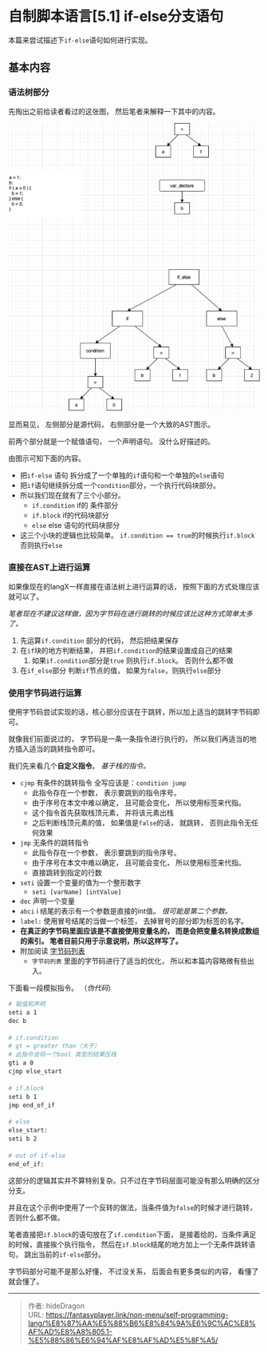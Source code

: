 # 自制脚本语言[5.1] if-else分支语句


本篇来尝试描述下`if-else`语句如何进行实现。



## 基本内容

### 语法树部分

先掏出之前给读者看过的这张图， 然后笔者来解释一下其中的内容。

![if-else语法树](/img/program/if-else语法树.png)

显而易见， 左侧部分是源代码， 右侧部分是一个大致的AST图示。

前两个部分就是一个赋值语句， 一个声明语句。  没什么好描述的。 

由图示可知下面的内容。

- 把`if-else` 语句 拆分成了一个单独的`if`语句和一个单独的`else`语句
- 把`if`语句继续拆分成一个`condition`部分，一个执行代码块部分。
- 所以我们现在就有了三个小部分。 
  - `if.condition`   if的 条件部分
  - `if.block`   if的代码块部分
  - `else`   else 语句的代码块部分
- 这三个小块的逻辑也比较简单。  `if.condition == true`的时候执行`if.block` 否则执行`else`



### 直接在AST上进行运算

如果像现在的langX一样直接在语法树上进行运算的话， 按照下面的方式处理应该就可以了。

*笔者现在不建议这样做，因为字节码在进行跳转的时候应该比这种方式简单太多了。*

1. 先运算`if.condition` 部分的代码， 然后把结果保存
2. 在`if`块的地方判断结果， 并把`if.condition`的结果设置成自己的结果
   1. 如果`if.condition`部分是`true` 则执行`if.block`。 否则什么都不做
3. 在`if_else`部分 判断`if`节点的值， 如果为`false`，则执行`else`部分



### 使用字节码进行运算

使用字节码尝试实现的话，核心部分应该在于跳转，所以加上适当的跳转字节码即可。

就像我们前面说过的， 字节码是一条一条指令进行执行的， 所以我们再适当的地方插入适当的跳转指令即可。 

我们先来看几个**自定义指令**。  *基于栈的指令。*

- `cjmp`     有条件的跳转指令  全写应该是：`condition jump`
  - 此指令存在一个参数， 表示要跳到的指令序号。 
  - 由于序号在本文中难以确定， 且可能会变化， 所以使用标签来代指。
  - 这个指令首先获取栈顶元素， 并将该元素出栈
  - 之后判断栈顶元素的值， 如果值是`false`的话， 就跳转， 否则此指令无任何效果
- `jmp`  无条件的跳转指令
  - 此指令存在一个参数， 表示要跳到的指令序号。
  - 由于序号在本文中难以确定， 且可能会变化， 所以使用标签来代指。
  - 直接跳转到指定的行数
- `seti`   设置一个变量的值为一个整形数字
  - `seti [varName] [intValue]` 
- `dec`  声明一个变量 
- `abci`  i 结尾的表示有一个参数是直接的int值。 *很可能是第二个参数。*
- `label:`  使用冒号结尾的当做一个标签， 去掉冒号的部分即为标签的名字。
- **在真正的字节码里面应该是不直接使用变量名的， 而是会把变量名转换成数组的索引。 笔者目前只用于示意说明，所以这样写了。**
- 附加阅读 [ 字节码列表](../自制脚本语言附.1-字节码列表/)
  - `字节码列表` 里面的字节码进行了适当的优化， 所以和本篇内容略微有些出入。



下面看一段模拟指令。 （*伪代码*）

```bash
# 赋值和声明
seti a 1
dec b 

# if.condition
# gt = greater than（大于）
# 此指令会将一个bool 类型的结果压栈
gti a 0
cjmp else_start

# if.block
seti b 1
jmp end_of_if

# else
else_start:
seti b 2

# out of if-else
end_of_if:

```

这部分的逻辑其实并不算特别复杂。只不过在字节码层面可能没有那么明确的区分 分支。

并且在这个示例中使用了一个反转的做法，当条件值为`false`的时候才进行跳转， 否则什么都不做。 

笔者直接把`if.block`的语句放在了`if.condition`下面， 是接着给的，当条件满足的时候，直接挨个执行指令， 然后在`if.block`结尾的地方加上一个无条件跳转语句， 跳出当前的`if-else`部分。



字节码部分可能不是那么好懂， 不过没关系， 后面会有更多类似的内容， 看懂了就会懂了。

---

> 作者: hideDragon  
> URL: https://fantasyplayer.link/non-menu/self-programming-lang/%E8%87%AA%E5%88%B6%E8%84%9A%E6%9C%AC%E8%AF%AD%E8%A8%805.1-%E5%88%86%E6%94%AF%E8%AF%AD%E5%8F%A5/  

